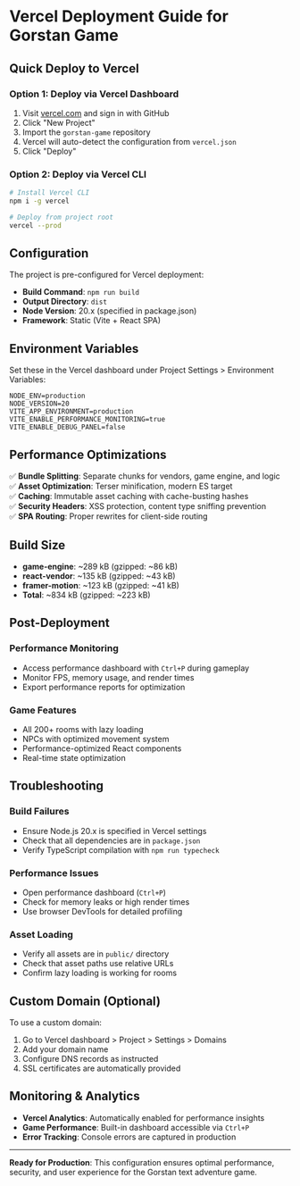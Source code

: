 # Vercel Deployment Guide for Gorstan Game

## Quick Deploy to Vercel

### Option 1: Deploy via Vercel Dashboard
1. Visit [vercel.com](https://vercel.com) and sign in with GitHub
2. Click "New Project"
3. Import the `gorstan-game` repository
4. Vercel will auto-detect the configuration from `vercel.json`
5. Click "Deploy"

### Option 2: Deploy via Vercel CLI
```bash
# Install Vercel CLI
npm i -g vercel

# Deploy from project root
vercel --prod
```

## Configuration

The project is pre-configured for Vercel deployment:

- **Build Command**: `npm run build`
- **Output Directory**: `dist`
- **Node Version**: 20.x (specified in package.json)
- **Framework**: Static (Vite + React SPA)

## Environment Variables

Set these in the Vercel dashboard under Project Settings > Environment Variables:

```
NODE_ENV=production
NODE_VERSION=20
VITE_APP_ENVIRONMENT=production
VITE_ENABLE_PERFORMANCE_MONITORING=true
VITE_ENABLE_DEBUG_PANEL=false
```

## Performance Optimizations

✅ **Bundle Splitting**: Separate chunks for vendors, game engine, and logic  
✅ **Asset Optimization**: Terser minification, modern ES target  
✅ **Caching**: Immutable asset caching with cache-busting hashes  
✅ **Security Headers**: XSS protection, content type sniffing prevention  
✅ **SPA Routing**: Proper rewrites for client-side routing  

## Build Size

- **game-engine**: ~289 kB (gzipped: ~86 kB)
- **react-vendor**: ~135 kB (gzipped: ~43 kB)  
- **framer-motion**: ~123 kB (gzipped: ~41 kB)
- **Total**: ~834 kB (gzipped: ~223 kB)

## Post-Deployment

### Performance Monitoring
- Access performance dashboard with `Ctrl+P` during gameplay
- Monitor FPS, memory usage, and render times
- Export performance reports for optimization

### Game Features
- All 200+ rooms with lazy loading
- NPCs with optimized movement system
- Performance-optimized React components
- Real-time state optimization

## Troubleshooting

### Build Failures
- Ensure Node.js 20.x is specified in Vercel settings
- Check that all dependencies are in `package.json`
- Verify TypeScript compilation with `npm run typecheck`

### Performance Issues
- Open performance dashboard (`Ctrl+P`)
- Check for memory leaks or high render times
- Use browser DevTools for detailed profiling

### Asset Loading
- Verify all assets are in `public/` directory
- Check that asset paths use relative URLs
- Confirm lazy loading is working for rooms

## Custom Domain (Optional)

To use a custom domain:
1. Go to Vercel dashboard > Project > Settings > Domains
2. Add your domain name
3. Configure DNS records as instructed
4. SSL certificates are automatically provided

## Monitoring & Analytics

- **Vercel Analytics**: Automatically enabled for performance insights
- **Game Performance**: Built-in dashboard accessible via `Ctrl+P`
- **Error Tracking**: Console errors are captured in production

---

**Ready for Production**: This configuration ensures optimal performance, security, and user experience for the Gorstan text adventure game.
